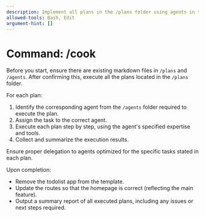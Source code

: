 ```yaml
---
description: Implement all plans in the /plans folder using agents in the /agents folder
allowed-tools: Bash, Edit
argument-hint: []
---
```


# Command: /cook

Before you start, ensure there are existing markdown files in `/plans` and `/agents`. After confirming this, execute all the plans located in the `/plans` folder.

For each plan:
1. Identify the corresponding agent from the `/agents` folder required to execute the plan.
2. Assign the task to the correct agent.
3. Execute each plan step by step, using the agent's specified expertise and tools.
4. Collect and summarize the execution results.

Ensure proper delegation to agents optimized for the specific tasks stated in each plan.

Upon completion:
- Remove the todolist app from the template.
- Update the routes so that the homepage is correct (reflecting the main feature).
- Output a summary report of all executed plans, including any issues or next steps required.